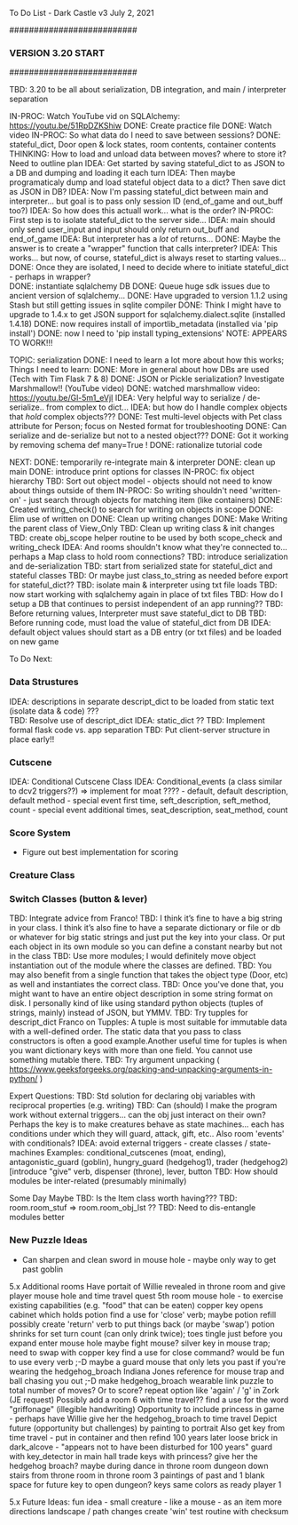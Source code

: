 To Do List - Dark Castle v3
July 2, 2021



##########################
### VERSION 3.20 START ###
##########################

TBD: 3.20 to be all about serialization, DB integration, and main / interpreter separation

IN-PROC: Watch YouTube vid on SQLAlchemy: https://youtu.be/51RpDZKShiw
	DONE: Create practice file
	DONE: Watch video
IN-PROC: So what data do I need to save between sessions?
	DONE: stateful_dict, Door open & lock states, room contents, container contents
	THINKING: How to load and unload data between moves? where to store it? Need to outline plan
		IDEA: Get started by saving stateful_dict to as JSON to a DB and dumping and loading it each turn
		IDEA: Then maybe programaticaly dump and load stateful object data to a dict? Then save dict as JSON in DB?
		IDEA: Now I'm passing stateful_dict between main and interpreter... but goal is to pass only session ID (end_of_game and out_buff too?)
		IDEA: So how does this actuall work... what is the order?
		IN-PROC: First step is to isolate stateful_dict to the server side...
			IDEA: main should only send user_input and input should only return out_buff and end_of_game
			IDEA: But interpreter has a *lot* of returns... 
			DONE: Maybe the answer is to create a "wrapper" function that calls interpreter?
				IDEA: This works... but now, of course, stateful_dict is always reset to starting values...
		DONE: Once they are isolated, I need to decide where to initiate stateful_dict - perhaps in wrapper?	
		DONE: instantiate sqlalchemy DB
				DONE: Queue huge sdk issues due to ancient version of sqlalchemy...
				DONE: Have upgraded to version 1.1.2 using Stash but still getting issues in sqlite compiler
				DONE: Think I might have to upgrade to 1.4.x to get JSON support for sqlalchemy.dialect.sqlite (installed 1.4.18)
				DONE: now requires install of importlib_metadata (installed via 'pip install')
				DONE: now I need to 'pip install typing_extensions'
				NOTE: APPEARS TO WORK!!!

TOPIC: serialization
	DONE: I need to learn a lot more about how this works; Things I need to learn:
		DONE: More in general about how DBs are used (Tech with Tim Flask 7 & 8)
		DONE: JSON or Pickle serialization? Investigate Marshmallow!! (YouTube video)
			DONE: watched marshmallow video: https://youtu.be/Gl-5m1_eVjI
			IDEA: Very helpful way to serialize / de-serialize.. from complex to dict...
			IDEA: but how do I handle complex objects that *hold* complex objects???
			DONE: Test multi-level objects with Pet class attribute for Person; focus on Nested format for troubleshooting
			DONE: Can serialize and de-serialize but not to a nested object???
			DONE: Got it working by removing schema def many=True !
			DONE: rationalize tutorial code

NEXT:
	DONE: temporarily re-integrate main & interpreter
	DONE: clean up main
	DONE: introduce print options for classes
	IN-PROC: fix object hierarchy
		TBD: Sort out object model - objects should not need to know about things outside of them
			IN-PROC: So writing shouldn't need 'written-on' - just search through objects for matching item (like containers)
					DONE: Created writing_check() to search for writing on objects in scope
					DONE: Elim use of written on
					DONE: Clean up writing changes
					DONE: Make Writing the parent class of View_Only
					TBD: Clean up writing class & init changes
					TBD: create obj_scope helper routine to be used by both scope_check and writing_check
			IDEA: And rooms shouldn't know what they're connected to... perhaps a Map class to hold room connections?
	TBD: introduce serialization and de-serialization
		TBD: start from serialized state for stateful_dict and stateful classes
			TBD: Or maybe just class_to_string as needed before export for stateful_dict??
	TBD: isolate main & interpreter using txt file loads
	TBD: now start working with sqlalchemy again in place of txt files
		TBD: How do I setup a DB that continues to persist independent of an app running??
		TBD: Before returning values, Interpreter must save stateful_dict to DB
		TBD: Before running code, must load the value of stateful_dict from DB
		IDEA: default object values should start as a DB entry (or txt files) and be loaded on new game
		
		


To Do Next:

### Data Strustures ###
IDEA: descriptions in separate descript_dict to be loaded from static text (isolate data & code) ???								
	TBD: Resolve use of descript_dict
	IDEA: static_dict ??
TBD: Implement formal flask code vs. app separation
TBD: Put client-server structure in place early!!

### Cutscene ###
IDEA: Conditional Cutscene Class
IDEA: Conditional_events (a class similar to dcv2 triggers??) => implement for moat ????
	- default, default description, default method
	- special event first time, seft_description, seft_method, count
	- special event additional times, seat_description, seat_method, count

### Score System ###
- Figure out best implementation for scoring


### Creature Class ###


### Switch Classes (button & lever) ###


TBD: Integrate advice from Franco!
	TBD: I think it’s fine to have a big string in your class.  I think it’s also fine to have a separate dictionary or file or db or whatever for big static strings and just put the key into your class.  Or put each object in its own module so you can define a constant nearby but not in the class
	TBD: Use more modules; I would definitely move object instantiation out of the module where the classes are defined.
	TBD: You may also benefit from a single function that takes the object type (Door, etc) as well and instantiates the correct class.	
	TBD: Once you've done that, you might want to have an entire object description in some string format on disk.   I personally kind of like using standard python objects (tuples of strings, mainly) instead of JSON, but YMMV.
	TBD: Try tupples for descript_dict
		Franco on Tupples: A tuple is most suitable for immutable data with a well-defined order.  The static data that you pass to class constructors is often a good example.Another useful time for tuples is when you want dictionary keys with more than one field.  You cannot use something mutable there.
	TBD: Try argument unpacking ( https://www.geeksforgeeks.org/packing-and-unpacking-arguments-in-python/ )

Expert Questions:
TBD: Std solution for declaring obj variables with reciprocal properties (e.g. writing)
TBD: Can (should) I make the program work without external triggers... can the obj just interact on their own?
	Perhaps the key is to make creatures behave as state machines... 
	each has conditions under which they will guard, attack, gift, etc..
	Also room 'events' with conditionals?
	IDEA: avoid external triggers - create classes / state-machines
		Examples: conditional_cutscenes (moat, ending), antagonistic_guard (goblin), hungry_guard (hedgehog1), trader (hedgehog2)[introduce "give" verb, dispenser (throne), lever, button
TBD: How should modules be inter-related (presumably minimally)

Some Day Maybe
TBD: Is the Item class worth having???
TBD: room.room_stuf => room.room_obj_lst ??
TBD: Need to dis-entangle modules better


### New Puzzle Ideas ###
- Can sharpen and clean sword in mouse hole - maybe only way to get past goblin

5.x Additional rooms
	Have portait of Willie revealed in throne room and give player mouse hole and time travel quest
	5th room
		mouse hole - to exercise existing capabilities (e.g. "food" that can be eaten)
		copper key opens cabinet which holds potion
		find a use for 'close' verb; maybe potion refill
		possibly create 'return' verb to put things back (or maybe 'swap')
		potion shrinks for set turn count (can only drink twice); toes tingle just before you expand
		enter mouse hole
		maybe fight mouse?
		silver key in mouse trap; need to swap with copper key
		find a use for close command?
		would be fun to use every verb ;-D
		maybe a guard mouse that only lets you past if you're wearing the hedgehog_broach
		Indiana Jones reference for mouse trap and ball chasing you out ;-D
		make hedgehog_broach wearable
		link puzzle to total number of moves? Or to score?
		repeat option like 'again' / 'g' in Zork (JE request)
	Possibly add a room 6 with time travel??
		find a use for the word "griffonage" (illegible handwriting)
		Opportunity to include princess in game - perhaps have Willie give her the hedgehog_broach to time travel
		Depict future (opportunity but challenges) by painting to portrait
		Also get key from time travel - put in container and then refind 100 years later
		loose brick in dark_alcove - "appears not to have been disturbed for 100 years"
		guard with key_detector in main hall
		trade keys with princess? give her the hedgehog broach? maybe during dance in throne room
		dungeon down stairs from throne room
		in throne room 3 paintings of past and 1 blank space for future
		key to open dungeon?
		keys same colors as ready player 1

5.x Future Ideas:
	fun idea - small creature - like a mouse - as an item
	more directions
	landscape / path changes
	create 'win' test routine with checksum
